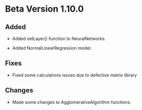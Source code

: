 # Beta Version 1.10.0

## Added

* Added setLayer() function to NeuralNetworks.

* Added NormalLinearRegression model.

## Fixes

* Fixed some calculations issues due to defective matrix library

## Changes

* Made some changes to AgglomerativeAlgorithm functions.
